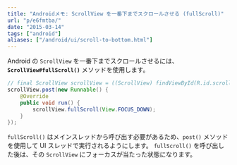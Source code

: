 ```yaml
---
title: "Androidメモ: ScrollView を一番下までスクロールさせる (fullScroll)"
url: "p/e6fmtba/"
date: "2015-03-14"
tags: ["android"]
aliases: ["/android/ui/scroll-to-bottom.html"]
---
```


Android の `ScrollView` を一番下までスクロールさせるには、**`ScrollView#fullScroll()`** メソッドを使用します。

```java
// final ScrollView scrollView = ((ScrollView) findViewById(R.id.scrollView));
scrollView.post(new Runnable() {
    @Override
    public void run() {
        scrollView.fullScroll(View.FOCUS_DOWN);
    }
});
```

`fullScroll()` はメインスレッドから呼び出す必要があるため、`post()` メソッドを使用して UI スレッドで実行されるようにします。
`fullScroll()` を呼び出した後は、その `ScrollView` にフォーカスが当たった状態になります。

